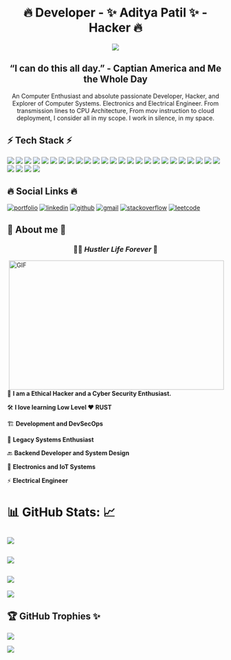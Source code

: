 <h1 align=center> 🔥 Developer - ✨ Aditya Patil ✨  - Hacker 🔥 </h1>

<p align=center>
<img src="https://media.tenor.com/phzTPEhdWXMAAAAC/avengers-captain-america.gif">
</p>

<h2 align=center> “I can do this all day.” - Captian America and Me the Whole Day </h2>

<p align=center> An Computer Enthusiast and absolute passionate Developer, Hacker, and Explorer of Computer Systems. Electronics and Electrical Engineer. From transmission lines to CPU Architecture, From mov instruction to cloud deployment, I consider all in my scope. I work in silence, in my space. </p>

## ⚡️ Tech Stack ⚡️

![](https://img.shields.io/badge/Raspberry%20Pi-A22846?style=for-the-badge&logo=Raspberry%20Pi&logoColor=white)
![](https://img.shields.io/badge/Arduino-00979D?style=for-the-badge&logo=Arduino&logoColor=white)
![](https://img.shields.io/badge/espressif-E7352C?style=for-the-badge&logo=espressif&logoColor=white)
![](https://img.shields.io/badge/Linux-FCC624?style=for-the-badge&logo=linux&logoColor=black)
![](https://img.shields.io/badge/Kali_Linux-557C94?style=for-the-badge&logo=kali-linux&logoColor=white)
![](https://img.shields.io/badge/Ubuntu-E95420?style=for-the-badge&logo=ubuntu&logoColor=white)
![](https://img.shields.io/badge/C-00599C?style=for-the-badge&logo=c&logoColor=white)
![](https://img.shields.io/badge/C%2B%2B-00599C?style=for-the-badge&logo=c%2B%2B&logoColor=white)
![](https://img.shields.io/badge/Python-FFD43B?style=for-the-badge&logo=python&logoColor=blue)
![](https://img.shields.io/badge/Rust-black?style=for-the-badge&logo=rust&logoColor=#E57324)
![](https://img.shields.io/badge/NeoVim-%2357A143.svg?&style=for-the-badge&logo=neovim&logoColor=white)
![](https://img.shields.io/badge/Visual_Studio_Code-0078D4?style=for-the-badge&logo=visual%20studio%20code&logoColor=white)
![](https://img.shields.io/badge/Shell_Script-121011?style=for-the-badge&logo=gnu-bash&logoColor=white)
![](https://img.shields.io/badge/Amazon_AWS-FF9900?style=for-the-badge&logo=amazonaws&logoColor=white)
![](https://img.shields.io/badge/microsoft%20azure-0089D6?style=for-the-badge&logo=microsoft-azure&logoColor=white)
![](https://img.shields.io/badge/Django-092E20?style=for-the-badge&logo=django&logoColor=green)
![](https://img.shields.io/badge/Docker-2CA5E0?style=for-the-badge&logo=docker&logoColor=white)
![](https://img.shields.io/badge/Flask-000000?style=for-the-badge&logo=flask&logoColor=white)
![](https://img.shields.io/badge/kubernetes-326ce5.svg?&style=for-the-badge&logo=kubernetes&logoColor=white)
![](https://img.shields.io/badge/Microsoft-666666?style=for-the-badge&logo=microsoft&logoColor=white)
![](https://img.shields.io/badge/Nginx-009639?style=for-the-badge&logo=nginx&logoColor=white)
![](https://img.shields.io/badge/GIT-E44C30?style=for-the-badge&logo=git&logoColor=white)
![](https://img.shields.io/badge/GNU%20Bash-4EAA25?style=for-the-badge&logo=GNU%20Bash&logoColor=white)
![](https://img.shields.io/badge/iTerm2-000000?style=for-the-badge&logo=iterm2&logoColor=white)
![](https://img.shields.io/badge/powershell-5391FE?style=for-the-badge&logo=powershell&logoColor=white)
![](https://img.shields.io/badge/VMware-231f20?style=for-the-badge&logo=VMware&logoColor=white)
![](https://img.shields.io/badge/apple%20silicon-333333?style=for-the-badge&logo=apple&logoColor=white)
![](https://img.shields.io/badge/Digital_Ocean-0080FF?style=for-the-badge&logo=DigitalOcean&logoColor=white)
![](https://img.shields.io/badge/VIM-%2311AB00.svg?&style=for-the-badge&logo=vim&logoColor=white)

## 🔥 Social Links 🔥

[![portfolio](https://img.shields.io/badge/my_portfolio-000?style=for-the-badge&logo=ko-fi&logoColor=white)](https://adityapatil.my.canva.site/) 
[![linkedin](https://img.shields.io/badge/linkedin-0A66C2?style=for-the-badge&logo=linkedin&logoColor=white)](https://www.linkedin.com/in/aditya-patil-260a631b2/)
[![github](https://img.shields.io/badge/GitHub-100000?style=for-the-badge&logo=github&logoColor=white)](https://github.com/PythonHacker24)
[![gmail](https://img.shields.io/badge/Gmail-D14836?style=for-the-badge&logo=gmail&logoColor=white)](adityapatil24680@gmail.com)
[![stackoverflow](https://img.shields.io/badge/Stack_Overflow-FE7A16?style=for-the-badge&logo=stack-overflow&logoColor=white)](https://stackoverflow.com/users/22489362/aditya-patil)
[![leetcode](https://img.shields.io/badge/-LeetCode-FFA116?style=for-the-badge&logo=LeetCode&logoColor=black)](https://leetcode.com/Pyth0nHack3r/)

## 🔎 About me 🔎

<h3 align=center> 🏃‍♂️ <i> Hustler Life Forever </i> 🥤 </h3>

<img height="300" width="500" alt="GIF" align="right" src="https://www.icegif.com/wp-content/uploads/2022/11/icegif-1195.gif">

🥷 <b> I am a Ethical Hacker and a Cyber Security Enthusiast. </b>

🛠️ <b> I love learning Low Level ❤️ RUST </b>

🏗️ <b> Development and DevSecOps </b>

💾 <b> Legacy Systems Enthusiast </b>

🔙 <b> Backend Developer and System Design </b>

🔋 <b> Electronics and IoT Systems </b>

⚡️ <b> Electrical Engineer </b>

# 📊 GitHub Stats: 📈
![](https://github-readme-streak-stats.herokuapp.com/?user=PythonHacker24&theme=tokyonight)<br/>
---
![](https://github-readme-stats.vercel.app/api/top-langs/?username=PythonHacker24&theme=tokyonight)<br/>
---
![](https://github-readme-stats-git-masterrstaa-rickstaa.vercel.app/api?username=PythonHacker24&theme=tokyonight)<br/>
---
![](https://github-profile-summary-cards.vercel.app/api/cards/profile-details?username=PythonHacker24&theme=tokyonight)

## 🏆 GitHub Trophies ✨
![](https://github-profile-trophy.vercel.app/?username=PythonHacker24&theme=tokyonight&no-frame=false&no-bg=true&margin-w)

![](https://hits.seeyoufarm.com/api/count/incr/badge.svg?url=https%3A%2F%2Fgithub.com%2FPythonHacker241212%2Fhit-counter)




